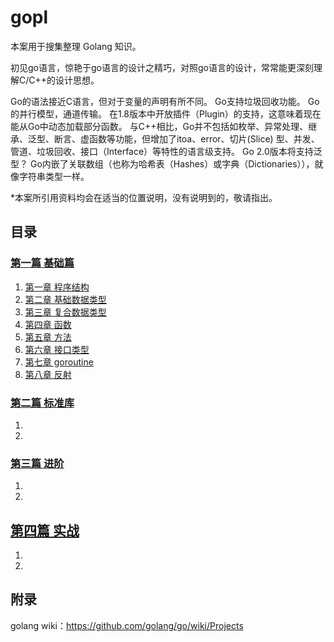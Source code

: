 # gopl
本案用于搜集整理 Golang 知识。

初见go语言，惊艳于go语言的设计之精巧，对照go语言的设计，常常能更深刻理解C/C++的设计思想。

Go的语法接近C语言，但对于变量的声明有所不同。
Go支持垃圾回收功能。
Go的并行模型，通道传输。
在1.8版本中开放插件（Plugin）的支持，这意味着现在能从Go中动态加载部分函数。
与C++相比，Go并不包括如枚举、异常处理、继承、泛型、断言、虚函数等功能，但增加了itoa、error、切片(Slice) 型、并发、管道、垃圾回收、接口（Interface）等特性的语言级支持。
Go 2.0版本将支持泛型？
Go内嵌了关联数组（也称为哈希表（Hashes）或字典（Dictionaries）），就像字符串类型一样。

*本案所引用资料均会在适当的位置说明，没有说明到的，敬请指出。

## 目录
### [第一篇 基础篇](basic/README.md)
1. [第一章 程序结构](basic/cpt1-destruct.md)
2. [第二章 基础数据类型](basic/cpt2-valuetype.md)
3. [第三章 复合数据类型](basic/cpt3-composetype.md)
4. [第四章 函数](basic/cpt4-function.md)
5. [第五章 方法](basic/cpt5-method.md)
6. [第六章 接口类型](basic/cpt6-interface.md)
7. [第七章 goroutine](basic/cpt7-goroutine.md)
8. [第八章 反射](basic/cpt8-reflect.md)

### [第二篇 标准库](standard/README.md)
1. []()
2. []()

### [第三篇 进阶](advanced/README.md)
1. []()
2. []()

## [第四篇 实战](practice/README.md)
1. []()
2. []()

## 附录
golang wiki：https://github.com/golang/go/wiki/Projects